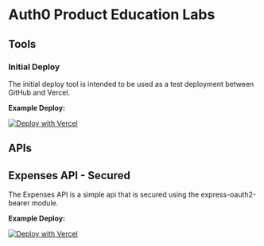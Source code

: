 # Auth0 Product Education Labs

## Tools

### Initial Deploy

The initial deploy tool is intended to be used as a test deployment between GitHub and Vercel.

**Example Deploy:**

[![Deploy with Vercel](https://vercel.com/button)](https://vercel.com/new/git/external?repository-url=https%3A%2F%2Fgithub.com%2Fauth0%2Fauth0-product-education-labs%2Ftree%2Fmaster%2Ftools%2Finitial-deploy&project-name=initial-deploy&repository-name=initial-deploy&demo-title=Vercel%20%2B%20GitHub%20%2B%20Auth0%20%3D%20%E2%9D%A4%EF%B8%8F&demo-description=You%20are%20now%20all%20set%20up%20to%20work%20through%20the%20labs.)

## APIs

## Expenses API - Secured

The Expenses API is a simple api that is secured using the express-oauth2-bearer module.

**Example Deploy:**

[![Deploy with Vercel](https://vercel.com/button)](https://vercel.com/new/git/external?repository-url=https%3A%2F%2Fgithub.com%2Fauth0%2Fauth0-product-education-labs%2Ftree%2Fmaster%2Fapis%2Fexpenses-api-secured&env=ISSUER_BASE_URL,ALLOWED_AUDIENCES,VERCEL_URL&project-name=expenses-api&repository-name=expenses-api)
